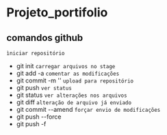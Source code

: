 # Projeto_portifolio

## comandos github

`ìniciar repositório`
* git init
`carregar arquivos no stage`
* git add -a
`comentar as modificações`
* git commit -m ''
`upload para repositório`
* git push 
`ver status`
* git status
`ver alterações nos arquivos`
* git diff
`alteração de arquivo já enviado`
* git commit --amend
`forçar envio de modificações`
* git push --force
* git push -f